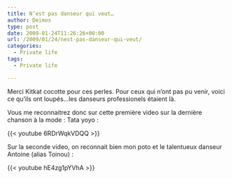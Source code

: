 ```yaml
---
title: N’est pas danseur qui veut…
author: Deimos
type: post
date: 2009-01-24T11:26:26+00:00
url: /2009/01/24/nest-pas-danseur-qui-veut/
categories:
  - Private life
tags:
  - Private life

---
```


Merci Kitkat cocotte pour ces perles. Pour ceux qui n’ont pas pu venir, voici ce qu’ils ont loupés…les danseurs professionels étaient là.

Vous me reconnaitrez donc sur cette première video sur la dernière chanson à la mode : Tata yoyo :

{{< youtube 6RDrWqkVDQQ >}}

Sur la seconde video, on reconnait bien mon poto et le talentueux danseur Antoine (alias Toinou) :

{{< youtube hE4zg1pYVhA >}}
